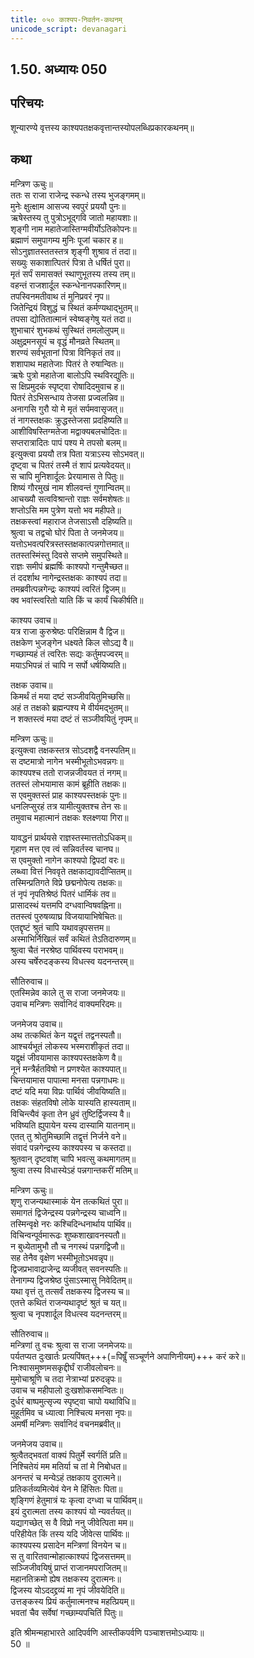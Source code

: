 ```yaml
---  
title: ०५० काश्यप-निवर्तन-कथनम्
unicode_script: devanagari
---  
```


## 1.50. अध्यायः 050

## परिचयः

शून्यारण्ये वृत्तस्य काश्यपतक्षकवृत्तान्तस्योपलब्धिप्रकारकथनम्॥  

## कथा

मन्त्रिण ऊचुः॥  
ततः स राजा राजेन्द्र स्कन्धे तस्य भुजङ्गमम्॥  
मुनेः क्षुत्क्षाम आसज्य स्वपुरं प्रययौ पुनः॥  
ऋषेस्तस्य तु पुत्रोऽभूद्गवि जातो महायशाः॥  
शृङ्गी नाम महातेजास्तिग्मवीर्योऽतिकोपनः॥  
ब्रह्माणं समुपागम्य मुनिः पूजां चकार ह॥  
सोऽनुज्ञातस्ततस्तत्र शृङ्गी शुश्राव तं तदा॥  
सख्युः सकाशात्पितरं पित्रा ते धर्षितं पुरा॥  
मृतं सर्पं समासक्तं स्थाणुभूतस्य तस्य तम्॥  
वहन्तं राजशार्दूल स्कन्धेनानपकारिणम्॥  
तपस्विनमतीवाथ तं मुनिप्रवरं नृप॥  
जितेन्द्रियं विशुद्धं च स्थितं कर्मण्यथाद्भुतम्॥  
तपसा द्योतितात्मानं स्वेष्वङ्गेषु यतं तदा॥  
शुभाचारं शुभकथं सुस्थितं तमलोलुपम्॥  
अक्षुद्रमनसूयं च वृद्धं मौनव्रते स्थितम्॥  
शरण्यं सर्वभूतानां पित्रा विनिकृतं तव॥  
शशापाथ महातेजाः पितरं ते रुषान्वितः॥  
ऋषेः पुत्रो महातेजा बालोऽपि स्थविरद्युतिः॥  
स क्षिप्रमुदकं स्पृष्ट्वा रोषादिदमुवाच ह॥  
पितरं तेऽभिसन्धाय तेजसा प्रज्वलन्निव॥  
अनागसि गुरौ यो मे मृतं सर्पमवासृजत्॥  
तं नागस्तक्षकः क्रुद्धस्तेजसा प्रदहिष्यति॥  
आशीविषस्तिग्मतेजा मद्वाक्यबलचोदितः॥  
सप्तरात्रादितः पापं पश्य मे तपसो बलम्॥  
इत्युक्त्वा प्रययौ तत्र पिता यत्राऽस्य सोऽभवत्॥  
दृष्ट्वा च पितरं तस्मै तं शापं प्रत्यवेदयत्॥  
स चापि मुनिशार्दूलः प्रेरयामास ते पितुः॥  
शिष्यं गौरमुखं नाम शीलवन्तं गुणान्वितम्॥  
आचख्यौ सत्वविश्रान्तो राज्ञः सर्वमशेषतः॥  
शप्तोऽसि मम पुत्रेण यत्तो भव महीपते॥  
तक्षकस्त्वां महाराज तेजसाऽसौ दहिष्यति॥  
श्रुत्वा च तद्वचो घोरं पिता ते जनमेजय॥  
यत्तोऽभवत्परित्रस्तस्तक्षकात्पन्नगोत्तमात्॥  
ततस्तस्मिंस्तु दिवसे सप्तमे समुपस्थिते॥  
राज्ञः समीपं ब्रह्मर्षिः काश्यपो गन्तुमैच्छत॥  
तं ददर्शाथ नागेन्द्रस्तक्षकः काश्यपं तदा॥  
तमब्रवीत्पन्नगेन्द्रः काश्यपं त्वरितं द्विजम्॥  
क्व भवांस्त्वरितो याति किं च कार्यं चिकीर्षति॥  

काश्यप उवाच॥  
यत्र राजा कुरुश्रेष्ठः परिक्षिन्नाम वै द्विज॥  
तक्षकेण भुजङ्गेन धक्ष्यते किल सोऽद्य वै॥  
गच्छाम्यहं तं त्वरितः सद्यः कर्तुमपज्वरम्॥  
मयाऽभिपन्नं तं चापि न सर्पो धर्षयिष्यति॥  

तक्षक उवाच॥  
किमर्थं तं मया दष्टं सञ्जीवयितुमिच्छसि॥  
अहं त तक्षको ब्रह्मन्पश्य मे वीर्यमद्भुतम्॥  
न शक्तस्त्वं मया दष्टं तं सञ्जीवयितुं नृपम्॥  

मन्त्रिण ऊचुः॥  
इत्युक्त्वा तक्षकस्तत्र सोऽदशद्वै वनस्पतिम्॥  
स दष्टमात्रो नागेन भस्मीभूतोऽभवन्नगः॥  
काश्यपश्च ततो राजन्नजीवयत तं नगम्॥  
ततस्तं लोभयामास कामं ब्रूहीति तक्षकः॥  
स एवमुक्तस्तं प्राह काश्यपस्तक्षकं पुनः॥  
धनलिप्सुरहं तत्र यामीत्युक्तश्च तेन सः॥  
तमुवाच महात्मानं तक्षकः श्लक्ष्णया गिरा॥  

यावद्धनं प्रार्थयसे राज्ञस्तस्मात्ततोऽधिकम्॥  
गृहाण मत्त एव त्वं सन्निवर्तस्व चानघ॥  
स एवमुक्तो नागेन काश्यपो द्विपदां वरः॥  
लब्ध्वा वित्तं निववृते तक्षकाद्यावदीप्सितम्॥  
तस्मिन्प्रतिगते विप्रे छद्मनोपेत्य तक्षकः॥  
तं नृपं नृपतिश्रेष्ठं पितरं धार्मिकं तव॥  
प्रासादस्थं यत्तमपि दग्धवान्विषवह्निना॥  
ततस्त्वं पुरुषव्याघ्र विजयायाभिषेचितः॥  
एतद्दृष्टं श्रुतं चापि यथावन्नृपसत्तम॥  
अस्माभिर्निखिलं सर्वं कथितं तेऽतिदारुणम्॥  
श्रुत्वा चैतं नरश्रेष्ठ पार्थिवस्य पराभवम्॥  
अस्य चर्षेरुदङ्कस्य विधत्स्व यदनन्तरम्॥  

सौतिरुवाच॥  
एतस्मिन्नेव काले तु स राजा जनमेजयः॥  
उवाच मन्त्रिणः सर्वानिदं वाक्यमरिदमः॥  

जनमेजय उवाच॥  
अथ तत्कथितं केन यद्वृत्तं तद्वनस्पतौ॥  
आश्चर्यभूतं लोकस्य भस्मराशीकृतं तदा॥  
यद्वृक्षं जीवयामास काश्यपस्तक्षकेण वै॥  
नूनं मन्त्रैर्हतविषो न प्रणश्येत काश्यपात्॥  
चिन्तयामास पापात्मा मनसा पन्नगाधमः॥  
दष्टं यदि मया विप्रः पार्थिवं जीवयिष्यति॥  
तक्षकः संहतविषो लोके यास्यति हास्यताम्॥  
विचिन्त्यैवं कृता तेन ध्रुवं तुष्टिर्द्विजस्य वै॥  
भविष्यति ह्युपायेन यस्य दास्यामि यातनाम्॥  
एतत् तु श्रोतुमिच्छामि तद्वृत्तं निर्जने वने॥  
संवादं पन्नगेन्द्रस्य काश्यपस्य च कस्तदा॥  
श्रुतवान् दृष्टवांश् चापि भवत्सु कथमागतम्॥  
श्रुत्वा तस्य विधास्येऽहं पन्नगान्तकरीं मतिम्॥  

मन्त्रिण ऊचुः॥  
शृणु राजन्यथास्माकं येन तत्कथितं पुरा॥  
समागतं द्विजेन्द्रस्य पन्नगेन्द्रस्य चाध्वनि॥  
तस्मिन्वृक्षे नरः कश्चिदिन्धनार्थाय पार्थिव॥  
विचिन्वन्पूर्वमारूढः शुष्कशाखावनस्पतौ॥  
न बुध्येतामुभौ तौ च नगस्थं पन्नगद्विजौ॥  
सह तेनैव वृक्षेण भस्मीभूतोऽभवन्नृप॥  
द्विजप्रभावाद्राजेन्द्र व्यजीवत् सवनस्पतिः॥  
तेनागम्य द्विजश्रेष्ठ पुंसाऽस्मासु निवेदितम्॥  
यथा वृत्तं तु तत्सर्वं तक्षकस्य द्विजस्य च॥  
एतत्ते कथितं राजन्यथादृष्टं श्रुतं च यत्॥  
श्रुत्वा च नृपशार्दूल विधत्स्व यदनन्तरम्॥  

सौतिरुवाच॥  
मन्त्रिणां तु वचः श्रुत्वा स राजा जनमेजयः॥  
पर्यतप्यत दुःखार्तः प्रत्यपिंषत्+++(=पिषॢँ सञ्चूर्णने अपाणिनीयम्)+++ करं करे॥  
निःश्वासमुष्णमसकृद्दीर्घं राजीवलोचनः॥  
मुमोचाश्रूणि च तदा नेत्राभ्यां प्ररुदन्नृपः॥  
उवाच च महीपालो दुःखशोकसमन्वितः॥  
दुर्धरं बाष्पमुत्सृज्य स्पृष्ट्वा चापो यथाविधि॥  
मुहूर्तमिव च ध्यात्वा निश्चित्य मनसा नृपः॥  
अमर्षी मन्त्रिणः सर्वानिदं वचनमब्रवीत्॥  

जनमेजय उवाच॥  
श्रुत्वैतद्भवतां वाक्यं पितुर्मे स्वर्गतिं प्रति॥  
निश्चितेयं मम मतिर्या च तां मे निबोधत॥  
अनन्तरं च मन्येऽहं तक्षकाय दुरात्मने॥  
प्रतिकर्तव्यमित्येवं येन मे हिंसितः पिता॥  
शृङ्गिणं हेतुमात्रं यः कृत्वा दग्ध्वा च पार्थिवम्॥  
इयं दुरात्मता तस्य काश्यपं यो न्यवर्तयत्॥  
यद्यागच्छेत् स वै विप्रो ननु जीवेत्पिता मम॥  
परिहीयेत किं तस्य यदि जीवेत्स पार्थिवः॥  
काश्यपस्य प्रसादेन मन्त्रिणां विनयेन च॥  
स तु वारितवान्मोहात्काश्यपं द्विजसत्तमम्॥  
सञ्जिजीवयिषुं प्राप्तं राजानमपराजितम्॥  
महानतिक्रमो ह्येष तक्षकस्य दुरात्मनः॥  
द्विजस्य योऽददद्द्रव्यं मा नृपं जीवयेदिति॥  
उत्तङ्कस्य प्रियं कर्तुमात्मनश्च महत्प्रियम्॥  
भवतां चैव सर्वेषां गच्छाम्यपचितिं पितुः॥  

इति श्रीमन्महाभारते आदिपर्वणि आस्तीकपर्वणि पञ्चाशत्तमोऽध्यायः॥  
50 ॥  
